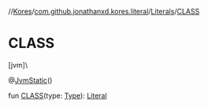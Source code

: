 //[Kores](../../../index.md)/[com.github.jonathanxd.kores.literal](../index.md)/[Literals](index.md)/[CLASS](-c-l-a-s-s.md)

# CLASS

[jvm]\

@[JvmStatic](https://kotlinlang.org/api/latest/jvm/stdlib/kotlin.jvm/-jvm-static/index.html)()

fun [CLASS](-c-l-a-s-s.md)(type: [Type](https://docs.oracle.com/javase/8/docs/api/java/lang/reflect/Type.html)): [Literal](../-literal/index.md)
